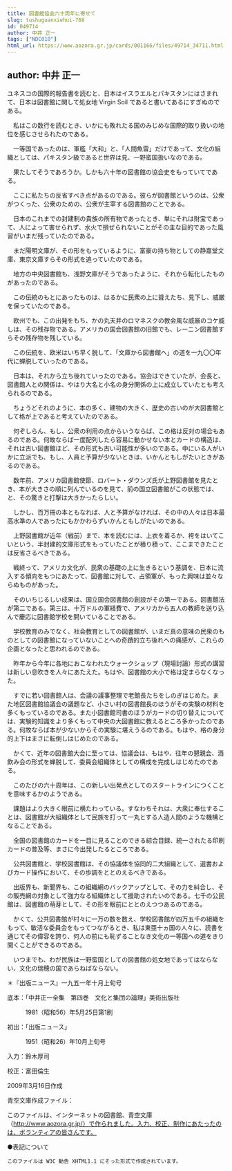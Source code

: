 ```yaml
---
title: 図書館協会六十周年に寄せて
slug: tushuguanxiehui-768
id: 049714
author: 中井 正一
tags: ["NDC010"]
html_url: https://www.aozora.gr.jp/cards/001166/files/49714_34711.html
---
```


## author: 中井 正一

ユネスコの国際的報告書を読むと、日本はイスラエルとパキスタンにはさまれて、日本は図書館に関して処女地 Virgin Soil であると書いてあるにすぎぬのである。

　私はこの数行を読むとき、いかにも敗れたる国のみじめな国際的取り扱いの地位を感じさせられたのである。

　一等国であったのは、軍艦「大和」と、「人間魚雷」だけであって、文化の組織としては、パキスタン級であると世界は見、一野蛮国扱いなのである。

　果たしてそうであろうか。しかも六十年の図書館の協会史をもっていてである。

　ここに私たちの反省すべき点があるのである。彼らが図書館というのは、公衆がつくった、公衆のための、公衆が主宰する図書館のことである。

　日本のこれまでの封建制の貴族の所有物であったとき、単にそれは財宝であって、人によって害せられず、水火で損ぜられないことがその主な目的であった風習がいまだ残っていたのである。

　まだ陽明文庫が、その形をもっているように、富豪の持ち物としての静嘉堂文庫、東京文庫すらその形式を追っていたのである。

　地方の中央図書館も、浅野文庫がそうであったように、それから転化したものがあったのである。

　この伝統のもとにあったものは、はるかに民衆の上に聳えたち、見下し、威厳を保っていたのである。

　欧州でも、この出発をもち、かの丸天井のロマネスクの教会風な威厳のコケ威しは、その残存物である。アメリカの国会図書館の旧館でも、レーニン図書館すらその残存物を残している。

　この伝統を、欧米はいち早く脱して、「文庫から図書館へ」の道を一九〇〇年代に蝉脱していったのである。

　日本は、それから立ち後れていったのである。協会はできていたが、会長と、図書館人との関係は、やはり大名と小名の身分関係の上に成立していたとも考えられるのである。

　ちょうどそれのように、本の多く、建物の大きく、歴史の古いのが大図書館として格が上であると考えていたのである。

　何ぞしらん、もし、公衆の利用の点からいうならば、この格は反対の場合もあるのである。何故ならば一度配列したら容易に動かせない本とカードの構造は、それは古い図書館ほど、その形式も古い可能性が多いのである。中にいる人がいかに立派でも、もし、人員と予算が少ないときは、いかんともしがたいときがあるのである。

　数年前、アメリカ図書館使節、ロバート・ダウンズ氏が上野図書館を見たとき、本が大きさの順に列んでいるのを見て、前の国立図書館がこの状態では、と、その驚きと打撃は大きかったらしい。

　しかし、百万冊の本ともなれば、人と予算がなければ、その中の人々は日本最高水準の人であったにもかかわらずいかんともしがたいのである。

　上野図書館が近年（戦前）まで、本を読むには、上衣を着るか、袴をはいてこいという、半封建的文庫形式をもっていたことが積り積って、ここまできたことは反省さるべきである。

　戦終って、アメリカ文化が、民衆の基礎の上に生きるという基調を、日本に流入する傾向をもつにあたって、図書館に対して、占領軍が、もった興味は並々ならぬものがあった。

　そのいちじるしい成果は、国立国会図書館の創設がその第一である。図書館法が第二である。第三は、十万ドルの軍経費で、アメリカから五人の教師を送り込んで慶応に図書館学校を開いていることである。

　学校教育のみでなく、社会教育としての図書館が、いまだ真の意味の民衆のものとしての図書館になっていないことへの奇蹟的立ち後れへの痛感が、これらの企画となったと思われるのである。

　昨年から今年に各地におこなわれたウォークショップ（現場討論）形式の講習は新しい息吹きを人々にあたえた。もはや、図書館の大小で格は定まらなくなった。

　すでに若い図書館人は、会議の議事整理で老館長たちをしのぎはじめた。また地区図書館協議会の議題など、小さい村の図書館長のほうがその実験の材料を多くもっているのである。また小図書館司書のほうがカードの切り替えについては、実験的知識をより多くもって中央の大図書館に教えるところ多かったのである。何故ならば本が少ないからその実験に堪えうるのである。もはや、格の身分的上下はまさに転倒しはじめたのである。

　かくて、近年の図書館大会に至っては、協議会は、もはや、往年の懇親会、酒飲み会の形式を蝉脱して、委員会組織体としての構成を完成しはじめたのである。

　このたびの六十周年は、この新しい出発点としてのスタートラインにつくことを意味するかのようである。

　課題はより大きく眼前に横たわっている。すなわちそれは、大衆に奉仕することは、図書館が大組織体として民族を打って一丸とする人造人間のような機構となることである。

　全国の図書館のカードを一目に見ることのできる綜合目録、統一されたる印刷カードの普及等、まさに今出発したるところである。

　公共図書館と、学校図書館は、その協議体を協同的二大組織として、選書およびカード操作において、その歩調をととのえるべきである。

　出版界も、新聞界も、この組織網のバックアップとして、その力を糾合し、その販売網の対象として強力なる組織体として援助されたいのである。七千の公民館は、図書館の萌芽として、その形を眼前にととのえつつあるのである。

　かくて、公共図書館が村々に一万の数を数え、学校図書館が四万五千の組織をもって、敏活な委員会をもってつながるとき、私は東亜十ヵ国の人々に、読書を通じてその偉容を誇り、何人の前にも恥ずることなき文化の一等国への道をきり開くことができるのである。

　いつまでも、わが民族は一野蛮国としての図書館の処女地であってはならない、文化の瑞穂の国であらねばならない。

＊『出版ニュース』一九五一年十月上旬号













底本：「中井正一全集　第四巻　文化と集団の論理」美術出版社


　　　1981（昭和56）年5月25日第1刷

初出：「出版ニュース」

　　　1951（昭和26）年10月上旬号

入力：鈴木厚司

校正：富田倫生

2009年3月16日作成

青空文庫作成ファイル：

このファイルは、インターネットの図書館、青空文庫（http://www.aozora.gr.jp/）で作られました。入力、校正、制作にあたったのは、ボランティアの皆さんです。











●表記について


	このファイルは W3C 勧告 XHTML1.1 にそった形式で作成されています。